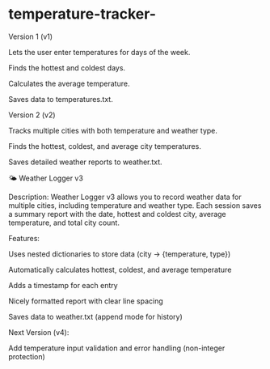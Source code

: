 # temperature-tracker-
Version 1 (v1)

Lets the user enter temperatures for days of the week.

Finds the hottest and coldest days.

Calculates the average temperature.

Saves data to temperatures.txt.

Version 2 (v2)

Tracks multiple cities with both temperature and weather type.

Finds the hottest, coldest, and average city temperatures.

Saves detailed weather reports to weather.txt.

🌤 Weather Logger v3

Description:
Weather Logger v3 allows you to record weather data for multiple cities, including temperature and weather type.
Each session saves a summary report with the date, hottest and coldest city, average temperature, and total city count.

Features:

Uses nested dictionaries to store data (city → {temperature, type})

Automatically calculates hottest, coldest, and average temperature

Adds a timestamp for each entry

Nicely formatted report with clear line spacing

Saves data to weather.txt (append mode for history)

Next Version (v4):

Add temperature input validation and error handling (non-integer protection)
